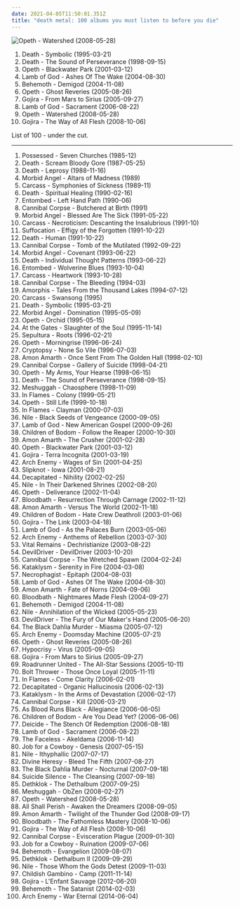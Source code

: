 ```yaml
---
date: 2021-04-05T11:50:01.351Z
title: "death metal: 100 albums you must listen to before you die"
---
```

![Opeth - Watershed (2008-05-28)](http://coverartarchive.org/release/eed810a6-8266-4009-879d-cb3dd7c875a9/27886281233-500.jpg "Opeth - Watershed (2008-05-28)")
<ol class="albums">
<li data-cover="http://coverartarchive.org/release/321a3c33-9310-4b9f-b104-762e465ec60f/19740394528-500.jpg" data-tags="death metal" role="button">Death - Symbolic (1995-03-21)</li>
<li data-cover="https://img.discogs.com/AbOZtsdj39rFsDoZ3eEiWLrGh0Y=/fit-in/600x601/filters:strip_icc():format(jpeg):mode_rgb():quality(90)/discogs-images/R-10844672-1508180070-4387.jpeg.jpg" data-tags="death metal, progressive death metal" role="button">Death - The Sound of Perseverance (1998-09-15)</li>
<li data-cover="https://img.discogs.com/vGIBafEprVpEk6Hin7hrq1C-S2I=/fit-in/600x598/filters:strip_icc():format(jpeg):mode_rgb():quality(90)/discogs-images/R-2280090-1274122601.jpeg.jpg" data-tags="progressive death metal, progressive metal" role="button">Opeth - Blackwater Park (2001-03-12)</li>
<li data-cover="https://via.placeholder.com/450" data-tags="metalcore, groove metal, metal, thrash metal" role="button">Lamb of God - Ashes Of The Wake (2004-08-30)</li>
<li data-cover="https://img.discogs.com/f5MS-w80xTYlPaqvPn5gnXP60-0=/fit-in/175x175/filters:strip_icc():format(jpeg):mode_rgb():quality(90)/discogs-images/R-4297042-1361036898-6312.jpeg.jpg" data-tags="death metal, blackened death metal" role="button">Behemoth - Demigod (2004-11-08)</li>
<li data-cover="https://img.discogs.com/MSW7lWwYCopRI-EnvQDU9DY9yWw=/fit-in/600x564/filters:strip_icc():format(jpeg):mode_rgb():quality(90)/discogs-images/R-822750-1325251581.jpeg.jpg" data-tags="progressive metal, progressive death metal" role="button">Opeth - Ghost Reveries (2005-08-26)</li>
<li data-cover="http://coverartarchive.org/release/a430ab40-b6ad-3add-98fe-276d5251a42b/22928954741-500.jpg" data-tags="whalecore, progressive death metal, progressive metal, death metal" role="button">Gojira - From Mars to Sirius (2005-09-27)</li>
<li data-cover="https://via.placeholder.com/450" data-tags="metalcore, groove metal, thrash metal" role="button">Lamb of God - Sacrament (2006-08-22)</li>
<li data-cover="http://coverartarchive.org/release/eed810a6-8266-4009-879d-cb3dd7c875a9/27886281233-500.jpg" data-tags="progressive metal" role="button">Opeth - Watershed (2008-05-28)</li>
<li data-cover="http://coverartarchive.org/release/5de17f35-cac4-3be0-9b45-cc4ecfe4757a/1603337705-500.jpg" data-tags="progressive death metal, progressive metal, death metal" role="button">Gojira - The Way of All Flesh (2008-10-06)</li>
</ol>
List of 100 - under the cut.
<!-- more -->

_________________

<ol class="albums">
<li data-cover="http://coverartarchive.org/release/add9c8b7-0190-43a9-8bd1-db6e00db8c82/22587321344-500.jpg" data-tags="death metal" role="button">
Possessed - Seven Churches (1985-12)
</li>
<li data-cover="http://coverartarchive.org/release/2ba42c9d-f654-4214-9fbb-a5d694d955d1/10153737082-500.jpg" data-tags="death metal" role="button">
Death - Scream Bloody Gore (1987-05-25)
</li>
<li data-cover="https://img.discogs.com/AbOZtsdj39rFsDoZ3eEiWLrGh0Y=/fit-in/600x601/filters:strip_icc():format(jpeg):mode_rgb():quality(90)/discogs-images/R-10844672-1508180070-4387.jpeg.jpg" data-tags="death metal" role="button">
Death - Leprosy (1988-11-16)
</li>
<li data-cover="http://coverartarchive.org/release/0e47ca20-9a60-3bd0-afe0-a1e090a75f5e/7696681002-500.jpg" data-tags="death metal" role="button">
Morbid Angel - Altars of Madness (1989)
</li>
<li data-cover="http://coverartarchive.org/release/19142eb1-c7b9-390b-ac19-14a3fefc8aa4/23477447943-500.jpg" data-tags="death metal, goregrind, grindcore" role="button">
Carcass - Symphonies of Sickness (1989-11)
</li>
<li data-cover="http://coverartarchive.org/release/bd1c4410-b318-4ee4-9118-0134df69a07b/2591319122-500.jpg" data-tags="death metal" role="button">
Death - Spiritual Healing (1990-02-16)
</li>
<li data-cover="https://img.discogs.com/dHa23Kw9TgqxYvI0mXcg1sH9mlY=/fit-in/600x600/filters:strip_icc():format(jpeg):mode_rgb():quality(90)/discogs-images/R-662949-1370730273-3482.jpeg.jpg" data-tags="death metal" role="button">
Entombed - Left Hand Path (1990-06)
</li>
<li data-cover="https://img.discogs.com/IaZOSf_Tq27HSEywCm3fm-BtTx0=/fit-in/600x584/filters:strip_icc():format(jpeg):mode_rgb():quality(90)/discogs-images/R-5041433-1490470276-7462.jpeg.jpg" data-tags="death metal" role="button">
Cannibal Corpse - Butchered at Birth (1991)
</li>
<li data-cover="https://img.discogs.com/GpTh8jyJW_d2s8xNcpiY9djoK3Q=/fit-in/600x450/filters:strip_icc():format(jpeg):mode_rgb():quality(90)/discogs-images/R-5560537-1590689340-6819.jpeg.jpg" data-tags="death metal" role="button">
Morbid Angel - Blessed Are The Sick (1991-05-22)
</li>
<li data-cover="http://coverartarchive.org/release/33145562-42b2-37cb-816a-ee4b85e68f09/10372497864-500.jpg" data-tags="death metal" role="button">
Carcass - Necroticism: Descanting the Insalubrious (1991-10)
</li>
<li data-cover="http://coverartarchive.org/release/b83458f4-58db-4b00-952d-1c3890b3fd1b/5852144410-500.jpg" data-tags="death metal" role="button">
Suffocation - Effigy of the Forgotten (1991-10-22)
</li>
<li data-cover="http://coverartarchive.org/release/c5ca70aa-d86b-4a0d-84fc-910ca6011881/4940989822-500.jpg" data-tags="death metal, technical death metal" role="button">
Death - Human (1991-10-22)
</li>
<li data-cover="https://img.discogs.com/bXnGx8FVcRf8JtYlZzkzm6ybLCo=/fit-in/300x225/filters:strip_icc():format(jpeg):mode_rgb():quality(90)/discogs-images/R-2579786-1447271323-2062.jpeg.jpg" data-tags="death metal" role="button">
Cannibal Corpse - Tomb of the Mutilated (1992-09-22)
</li>
<li data-cover="https://img.discogs.com/fFMLGxlAir4aX3rDDUotVQatyzU=/fit-in/224x225/filters:strip_icc():format(jpeg):mode_rgb():quality(90)/discogs-images/R-5166709-1457085780-2812.jpeg.jpg" data-tags="death metal" role="button">
Morbid Angel - Covenant (1993-06-22)
</li>
<li data-cover="https://img.discogs.com/_WBMD258Vu8lOUil5yF1zBmivq8=/fit-in/600x583/filters:strip_icc():format(jpeg):mode_rgb():quality(90)/discogs-images/R-1754668-1615550753-3053.jpeg.jpg" data-tags="death metal, technical death metal" role="button">
Death - Individual Thought Patterns (1993-06-22)
</li>
<li data-cover="https://img.discogs.com/ZgEr4QLhfw1t4Ln84WLqR9fIJko=/fit-in/600x600/filters:strip_icc():format(jpeg):mode_rgb():quality(90)/discogs-images/R-5116835-1403738397-1103.jpeg.jpg" data-tags="death metal" role="button">
Entombed - Wolverine Blues (1993-10-04)
</li>
<li data-cover="https://img.discogs.com/eWqQHqwngo2bQusLx4A1u3G4G5E=/fit-in/597x600/filters:strip_icc():format(jpeg):mode_rgb():quality(90)/discogs-images/R-4517083-1367128729-6423.jpeg.jpg" data-tags="melodic death metal, death metal" role="button">
Carcass - Heartwork (1993-10-28)
</li>
<li data-cover="http://coverartarchive.org/release/81742ddb-2a85-4d19-867c-79cc3f37c461/3507526774-500.jpg" data-tags="death metal" role="button">
Cannibal Corpse - The Bleeding (1994-03)
</li>
<li data-cover="http://coverartarchive.org/release/c423642b-9374-46c4-aafa-0dc5c4cb92ef/9093569648-500.jpg" data-tags="melodic death metal, death metal" role="button">
Amorphis - Tales From the Thousand Lakes (1994-07-12)
</li>
<li data-cover="https://img.discogs.com/HTTMajLwzygWehZYQE3BA21K0pw=/fit-in/600x600/filters:strip_icc():format(jpeg):mode_rgb():quality(90)/discogs-images/R-519276-1378223386-6100.jpeg.jpg" data-tags="death metal, melodic death metal, death n roll" role="button">
Carcass - Swansong (1995)
</li>
<li data-cover="http://coverartarchive.org/release/321a3c33-9310-4b9f-b104-762e465ec60f/19740394528-500.jpg" data-tags="death metal" role="button">
Death - Symbolic (1995-03-21)
</li>
<li data-cover="http://coverartarchive.org/release/912b0f93-8c7f-3922-97c9-1f2b8e4a8110/9852125780-500.jpg" data-tags="death metal" role="button">
Morbid Angel - Domination (1995-05-09)
</li>
<li data-cover="https://img.discogs.com/MuQi4oS9amEkBFoNemwC8s2Ry7E=/fit-in/600x591/filters:strip_icc():format(jpeg):mode_rgb():quality(90)/discogs-images/R-8958365-1472242895-3172.jpeg.jpg" data-tags="progressive death metal, progressive metal" role="button">
Opeth - Orchid (1995-05-15)
</li>
<li data-cover="http://coverartarchive.org/release/b903e4ba-ec55-442c-91e4-6e0633f163b2/14435078283-500.jpg" data-tags="melodic death metal" role="button">
At the Gates - Slaughter of the Soul (1995-11-14)
</li>
<li data-cover="http://coverartarchive.org/release/98e90fe5-2364-46fd-9a41-0b8d71be8a92/8871803526-500.jpg" data-tags="thrash metal, groove metal" role="button">
Sepultura - Roots (1996-02-21)
</li>
<li data-cover="https://img.discogs.com/ssTddN9Dv7id16YvJKp3py6Hh64=/fit-in/600x596/filters:strip_icc():format(jpeg):mode_rgb():quality(90)/discogs-images/R-484202-1177170908.jpeg.jpg" data-tags="progressive death metal, progressive metal" role="button">
Opeth - Morningrise (1996-06-24)
</li>
<li data-cover="https://img.discogs.com/_fhdnsIJfaADES1312cy1SvPd7E=/fit-in/600x600/filters:strip_icc():format(jpeg):mode_rgb():quality(90)/discogs-images/R-3606752-1356082773-8996.jpeg.jpg" data-tags="death metal, technical death metal" role="button">
Cryptopsy - None So Vile (1996-07-03)
</li>
<li data-cover="http://coverartarchive.org/release/b54b9333-5cba-41a4-82bd-9e52ac5b5d63/18272696448-500.jpg" data-tags="melodic death metal" role="button">
Amon Amarth - Once Sent From The Golden Hall (1998-02-10)
</li>
<li data-cover="http://coverartarchive.org/release/4ed3dc1c-6628-3c40-b0d8-7743b4b068fa/10518410932-500.jpg" data-tags="death metal" role="button">
Cannibal Corpse - Gallery of Suicide (1998-04-21)
</li>
<li data-cover="https://img.discogs.com/r0C4rXz3rBa3T3zLbZpJbi0NwyM=/fit-in/600x600/filters:strip_icc():format(jpeg):mode_rgb():quality(90)/discogs-images/R-1672581-1236025320.jpeg.jpg" data-tags="progressive death metal, progressive metal" role="button">
Opeth - My Arms, Your Hearse (1998-06-15)
</li>
<li data-cover="https://img.discogs.com/AbOZtsdj39rFsDoZ3eEiWLrGh0Y=/fit-in/600x601/filters:strip_icc():format(jpeg):mode_rgb():quality(90)/discogs-images/R-10844672-1508180070-4387.jpeg.jpg" data-tags="death metal, progressive death metal" role="button">
Death - The Sound of Perseverance (1998-09-15)
</li>
<li data-cover="http://coverartarchive.org/release/772ad8a8-f3fe-3a06-8d82-d6d529b5a785/7846820494-500.jpg" data-tags="progressive metal, math metal" role="button">
Meshuggah - Chaosphere (1998-11-09)
</li>
<li data-cover="https://img.discogs.com/30uyFtAZJEV31TOb6ptiuyTfWNo=/fit-in/600x588/filters:strip_icc():format(jpeg):mode_rgb():quality(90)/discogs-images/R-14124075-1568294351-2205.jpeg.jpg" data-tags="melodic death metal" role="button">
In Flames - Colony (1999-05-21)
</li>
<li data-cover="http://coverartarchive.org/release/c649c5c3-8abb-33e7-a62f-2be00043813c/9230662289-500.jpg" data-tags="progressive metal, progressive death metal" role="button">
Opeth - Still Life (1999-10-18)
</li>
<li data-cover="https://img.discogs.com/Lv_3G24a4dpYsc-dtNGXkKaOxqo=/fit-in/377x600/filters:strip_icc():format(jpeg):mode_rgb():quality(90)/discogs-images/R-3768503-1343642352-4679.jpeg.jpg" data-tags="melodic death metal" role="button">
In Flames - Clayman (2000-07-03)
</li>
<li data-cover="http://coverartarchive.org/release/cc155c4e-0747-44c8-8d16-3ba11759a864/9692621053-500.jpg" data-tags="death metal" role="button">
Nile - Black Seeds of Vengeance (2000-09-05)
</li>
<li data-cover="https://img.discogs.com/ifK2y03xryQXPAL1mReJTSRWLIc=/fit-in/598x595/filters:strip_icc():format(jpeg):mode_rgb():quality(90)/discogs-images/R-979655-1365335418-2725.jpeg.jpg" data-tags="groove metal" role="button">
Lamb of God - New American Gospel (2000-09-26)
</li>
<li data-cover="https://img.discogs.com/Iuh_3hhVbLW2FRcA4SxICKl_OzA=/fit-in/600x600/filters:strip_icc():format(jpeg):mode_rgb():quality(90)/discogs-images/R-2962012-1310060734.jpeg.jpg" data-tags="melodic death metal" role="button">
Children of Bodom - Follow the Reaper (2000-10-30)
</li>
<li data-cover="http://coverartarchive.org/release/0123f7f2-0536-4ec8-b5f1-76f266b940aa/10004910388-500.jpg" data-tags="melodic death metal, death metal" role="button">
Amon Amarth - The Crusher (2001-02-28)
</li>
<li data-cover="https://img.discogs.com/vGIBafEprVpEk6Hin7hrq1C-S2I=/fit-in/600x598/filters:strip_icc():format(jpeg):mode_rgb():quality(90)/discogs-images/R-2280090-1274122601.jpeg.jpg" data-tags="progressive death metal, progressive metal" role="button">
Opeth - Blackwater Park (2001-03-12)
</li>
<li data-cover="http://coverartarchive.org/release/b14c7eeb-8aea-3355-b098-329379366fed/18251365994-500.jpg" data-tags="death metal, progressive metal, progressive death metal" role="button">
Gojira - Terra Incognita (2001-03-19)
</li>
<li data-cover="http://coverartarchive.org/release/d20a123d-47a2-3868-bdc9-8e9b0fd73af5/3999982595-500.jpg" data-tags="melodic death metal" role="button">
Arch Enemy - Wages of Sin (2001-04-25)
</li>
<li data-cover="https://img.discogs.com/PlLIUbkEdIs6zRzCNrxJbUp8Qcc=/fit-in/600x598/filters:strip_icc():format(jpeg):mode_rgb():quality(90)/discogs-images/R-7328263-1439014977-8428.png.jpg" data-tags="nu metal, metal" role="button">
Slipknot - Iowa (2001-08-21)
</li>
<li data-cover="http://coverartarchive.org/release/47924ab2-d0e7-4135-ae84-797ece8924cb/13368438880-500.jpg" data-tags="death metal, technical death metal" role="button">
Decapitated - Nihility (2002-02-25)
</li>
<li data-cover="https://img.discogs.com/beYJ0vbaSav1h-ZJJYwvtYASWtg=/fit-in/600x526/filters:strip_icc():format(jpeg):mode_rgb():quality(90)/discogs-images/R-6507757-1447088929-2827.jpeg.jpg" data-tags="death metal, technical death metal" role="button">
Nile - In Their Darkened Shrines (2002-08-20)
</li>
<li data-cover="https://via.placeholder.com/450" data-tags="progressive death metal, progressive metal" role="button">
Opeth - Deliverance (2002-11-04)
</li>
<li data-cover="http://coverartarchive.org/release/cb64424d-7716-4b99-8969-ce6ea83b9e66/2694748325-500.jpg" data-tags="death metal" role="button">
Bloodbath - Resurrection Through Carnage (2002-11-12)
</li>
<li data-cover="http://coverartarchive.org/release/a8e692d6-1ebb-47b7-b41d-c508ba318263/16366579010-500.jpg" data-tags="melodic death metal" role="button">
Amon Amarth - Versus The World (2002-11-18)
</li>
<li data-cover="http://coverartarchive.org/release/fa0410bd-35e3-43de-aa19-efa559a485b3/3192372073-500.jpg" data-tags="melodic death metal" role="button">
Children of Bodom - Hate Crew Deathroll (2003-01-06)
</li>
<li data-cover="http://coverartarchive.org/release/dd09f2bb-1799-4e8a-b5f6-26149c1b6cb5/1512693310-500.jpg" data-tags="progressive death metal, death metal, progressive metal" role="button">
Gojira - The Link (2003-04-18)
</li>
<li data-cover="http://coverartarchive.org/release/e6d3d864-f05a-3b15-81c8-4aad94f9b2c7/8474027276-500.jpg" data-tags="groove metal, metalcore, thrash metal" role="button">
Lamb of God - As the Palaces Burn (2003-05-06)
</li>
<li data-cover="http://coverartarchive.org/release/74651db6-e310-47a7-9012-64f029215bea/6829477835-500.jpg" data-tags="melodic death metal" role="button">
Arch Enemy - Anthems of Rebellion (2003-07-30)
</li>
<li data-cover="https://img.discogs.com/Hj6SqOwU4svfM1D0YtDtOzLgmtk=/fit-in/600x600/filters:strip_icc():format(jpeg):mode_rgb():quality(90)/discogs-images/R-877031-1168212023.jpeg.jpg" data-tags="death metal" role="button">
Vital Remains - Dechristianize (2003-08-22)
</li>
<li data-cover="https://img.discogs.com/5ojo2vVid42aE5FSCG2CgwZ08lI=/fit-in/512x519/filters:strip_icc():format(jpeg):mode_rgb():quality(90)/discogs-images/R-715851-1308282226.jpeg.jpg" data-tags="groove metal, death metal, metal" role="button">
DevilDriver - DevilDriver (2003-10-20)
</li>
<li data-cover="https://img.discogs.com/72wAZhK1q-JdzsBdsvN6bOmBNw8=/fit-in/600x533/filters:strip_icc():format(jpeg):mode_rgb():quality(90)/discogs-images/R-5422392-1463330353-9026.jpeg.jpg" data-tags="death metal" role="button">
Cannibal Corpse - The Wretched Spawn (2004-02-24)
</li>
<li data-cover="http://coverartarchive.org/release/dbf5b419-a898-4527-9cfd-bccd9b436e18/27153244707-500.jpg" data-tags="death metal" role="button">
Kataklysm - Serenity in Fire (2004-03-08)
</li>
<li data-cover="http://coverartarchive.org/release/6fd013d6-d481-45fe-8746-e99de6cd6aeb/6127775279-500.jpg" data-tags="technical death metal" role="button">
Necrophagist - Epitaph (2004-08-03)
</li>
<li data-cover="https://via.placeholder.com/450" data-tags="metalcore, groove metal, metal, thrash metal" role="button">
Lamb of God - Ashes Of The Wake (2004-08-30)
</li>
<li data-cover="http://coverartarchive.org/release/60447ee2-1289-30be-be08-5ce0cb82a3a7/8158297637-500.jpg" data-tags="melodic death metal" role="button">
Amon Amarth - Fate of Norns (2004-09-06)
</li>
<li data-cover="http://coverartarchive.org/release/85653bfa-ebdc-4422-89cc-f97f4e1d3f5e/12003424283-500.jpg" data-tags="death metal" role="button">
Bloodbath - Nightmares Made Flesh (2004-09-27)
</li>
<li data-cover="https://img.discogs.com/f5MS-w80xTYlPaqvPn5gnXP60-0=/fit-in/175x175/filters:strip_icc():format(jpeg):mode_rgb():quality(90)/discogs-images/R-4297042-1361036898-6312.jpeg.jpg" data-tags="death metal, blackened death metal" role="button">
Behemoth - Demigod (2004-11-08)
</li>
<li data-cover="http://coverartarchive.org/release/ca5124df-8ee2-49c8-9d62-7d497b28ae00/24438029985-500.jpg" data-tags="death metal" role="button">
Nile - Annihilation of the Wicked (2005-05-23)
</li>
<li data-cover="http://coverartarchive.org/release/b5196f29-da92-370d-9bd6-19b89e156fa4/6280719288-500.jpg" data-tags="groove metal, death metal" role="button">
DevilDriver - The Fury of Our Maker's Hand (2005-06-20)
</li>
<li data-cover="http://coverartarchive.org/release/907b8001-573d-43ba-81fc-4ce525f0686d/7867321884-500.jpg" data-tags="melodic death metal" role="button">
The Black Dahlia Murder - Miasma (2005-07-12)
</li>
<li data-cover="http://coverartarchive.org/release/de86fc39-c61d-3c1f-83fa-108827d12872/1991520366-500.jpg" data-tags="melodic death metal" role="button">
Arch Enemy - Doomsday Machine (2005-07-21)
</li>
<li data-cover="https://img.discogs.com/MSW7lWwYCopRI-EnvQDU9DY9yWw=/fit-in/600x564/filters:strip_icc():format(jpeg):mode_rgb():quality(90)/discogs-images/R-822750-1325251581.jpeg.jpg" data-tags="progressive metal, progressive death metal" role="button">
Opeth - Ghost Reveries (2005-08-26)
</li>
<li data-cover="http://coverartarchive.org/release/939086af-752f-399f-a80f-da3fcb321f54/9234845585-500.jpg" data-tags="melodic death metal, death metal" role="button">
Hypocrisy - Virus (2005-09-05)
</li>
<li data-cover="http://coverartarchive.org/release/a430ab40-b6ad-3add-98fe-276d5251a42b/22928954741-500.jpg" data-tags="whalecore, progressive death metal, progressive metal, death metal" role="button">
Gojira - From Mars to Sirius (2005-09-27)
</li>
<li data-cover="https://img.discogs.com/EwIKaNEBHF3RZGSevNm8aR7dtLA=/fit-in/332x298/filters:strip_icc():format(jpeg):mode_rgb():quality(90)/discogs-images/R-1097142-1191788205.jpeg.jpg" data-tags="metalcore, metal, death metal, thrash metal" role="button">
Roadrunner United - The All-Star Sessions (2005-10-11)
</li>
<li data-cover="http://coverartarchive.org/release/5ac6508f-8d11-3971-8277-afac23cc6ce7/15853410132-500.jpg" data-tags="death metal" role="button">
Bolt Thrower - Those Once Loyal (2005-11-11)
</li>
<li data-cover="https://img.discogs.com/9CWO3FwEBBr7PT8G-1lxFCixGEg=/fit-in/600x450/filters:strip_icc():format(jpeg):mode_rgb():quality(90)/discogs-images/R-5672654-1399549791-9095.jpeg.jpg" data-tags="melodic death metal" role="button">
In Flames - Come Clarity (2006-02-01)
</li>
<li data-cover="https://img.discogs.com/aUQCIzkE9w7lqjaq3zZ6Hg3JHVI=/fit-in/600x600/filters:strip_icc():format(jpeg):mode_rgb():quality(90)/discogs-images/R-1793437-1304159628.jpeg.jpg" data-tags="death metal, technical death metal" role="button">
Decapitated - Organic Hallucinosis (2006-02-13)
</li>
<li data-cover="https://img.discogs.com/aOH-aOrdITynoNxpZolMf7uNL0U=/fit-in/600x525/filters:strip_icc():format(jpeg):mode_rgb():quality(90)/discogs-images/R-5039798-1468719468-8577.jpeg.jpg" data-tags="death metal" role="button">
Kataklysm - In the Arms of Devastation (2006-02-17)
</li>
<li data-cover="http://coverartarchive.org/release/c16b53d9-5ada-4f9c-a717-3a51e59cb20b/15662034852-500.jpg" data-tags="death metal" role="button">
Cannibal Corpse - Kill (2006-03-21)
</li>
<li data-cover="https://via.placeholder.com/450" data-tags="deathcore" role="button">
As Blood Runs Black - Allegiance (2006-06-05)
</li>
<li data-cover="http://coverartarchive.org/release/0c087098-f0ef-4291-b12f-55305d11cfc2/28879561332-500.jpg" data-tags="melodic death metal" role="button">
Children of Bodom - Are You Dead Yet? (2006-06-06)
</li>
<li data-cover="https://img.discogs.com/CfGQF_Mc5pmt21NR0i2hxWsct68=/fit-in/600x542/filters:strip_icc():format(jpeg):mode_rgb():quality(90)/discogs-images/R-8045576-1483586965-9219.jpeg.jpg" data-tags="death metal" role="button">
Deicide - The Stench Of Redemption (2006-08-18)
</li>
<li data-cover="https://via.placeholder.com/450" data-tags="metalcore, groove metal, thrash metal" role="button">
Lamb of God - Sacrament (2006-08-22)
</li>
<li data-cover="http://coverartarchive.org/release/75b5990e-5608-4c93-9de3-ba16b0f3d212/10206508020-500.jpg" data-tags="technical death metal, death metal" role="button">
The Faceless - Akeldama (2006-11-14)
</li>
<li data-cover="https://img.discogs.com/TWdPA-zUbmDrq3WnJl0sBEbK4gw=/fit-in/600x529/filters:strip_icc():format(jpeg):mode_rgb():quality(90)/discogs-images/R-10508097-1499170358-4429.jpeg.jpg" data-tags="death metal" role="button">
Job for a Cowboy - Genesis (2007-05-15)
</li>
<li data-cover="http://coverartarchive.org/release/5c72f5ea-ce1d-33b3-8d0a-32c6901faffb/18352306915-500.jpg" data-tags="death metal, technical death metal" role="button">
Nile - Ithyphallic (2007-07-17)
</li>
<li data-cover="https://img.discogs.com/SXMY9TtYg2E3iEpMij1FAB_u5S0=/fit-in/450x450/filters:strip_icc():format(jpeg):mode_rgb():quality(90)/discogs-images/R-1087368-1191066313.png.jpg" data-tags="death metal, metalcore" role="button">
Divine Heresy - Bleed The Fifth (2007-08-27)
</li>
<li data-cover="http://coverartarchive.org/release/e0953194-8ace-4e84-ab7b-9055928fff96/7867330959-500.jpg" data-tags="melodic death metal" role="button">
The Black Dahlia Murder - Nocturnal (2007-09-18)
</li>
<li data-cover="https://via.placeholder.com/450" data-tags="deathcore" role="button">
Suicide Silence - The Cleansing (2007-09-18)
</li>
<li data-cover="http://coverartarchive.org/release/3ff4e6a8-52a9-49a5-b264-986a772fdddf/996842836-500.jpg" data-tags="melodic death metal, death metal, blacker than the blackest black times infinity" role="button">
Dethklok - The Dethalbum (2007-09-25)
</li>
<li data-cover="http://coverartarchive.org/release/4766f9f5-3d4f-360d-a0dd-85d482d0e3ca/27922575264-500.jpg" data-tags="progressive metal, math metal" role="button">
Meshuggah - ObZen (2008-02-27)
</li>
<li data-cover="http://coverartarchive.org/release/eed810a6-8266-4009-879d-cb3dd7c875a9/27886281233-500.jpg" data-tags="progressive metal" role="button">
Opeth - Watershed (2008-05-28)
</li>
<li data-cover="https://via.placeholder.com/450" data-tags="deathcore" role="button">
All Shall Perish - Awaken the Dreamers (2008-09-05)
</li>
<li data-cover="http://coverartarchive.org/release/96cf1767-5939-3713-9986-98979c3bcc1e/14258133969-500.jpg" data-tags="melodic death metal" role="button">
Amon Amarth - Twilight of the Thunder God (2008-09-17)
</li>
<li data-cover="http://coverartarchive.org/release/c1210b0c-1980-4c4b-91fb-5a64866624e0/7530834969-500.jpg" data-tags="death metal" role="button">
Bloodbath - The Fathomless Mastery (2008-10-06)
</li>
<li data-cover="http://coverartarchive.org/release/5de17f35-cac4-3be0-9b45-cc4ecfe4757a/1603337705-500.jpg" data-tags="progressive death metal, progressive metal, death metal" role="button">
Gojira - The Way of All Flesh (2008-10-06)
</li>
<li data-cover="http://coverartarchive.org/release/0d4c5671-c5c6-4c3a-9021-a281d59fd79c/25357292169-500.jpg" data-tags="death metal" role="button">
Cannibal Corpse - Evisceration Plague (2009-01-30)
</li>
<li data-cover="https://img.discogs.com/TWdPA-zUbmDrq3WnJl0sBEbK4gw=/fit-in/600x529/filters:strip_icc():format(jpeg):mode_rgb():quality(90)/discogs-images/R-10508097-1499170358-4429.jpeg.jpg" data-tags="death metal" role="button">
Job for a Cowboy - Ruination (2009-07-06)
</li>
<li data-cover="https://img.discogs.com/K20rSftvVzZehMnMB2Y9L-xRBOs=/fit-in/300x300/filters:strip_icc():format(jpeg):mode_rgb():quality(90)/discogs-images/R-3464875-1331417514.jpeg.jpg" data-tags="death metal, blackened death metal" role="button">
Behemoth - Evangelion (2009-08-07)
</li>
<li data-cover="http://coverartarchive.org/release/6962a5f0-5687-3375-a966-c05fd15784db/996874208-500.jpg" data-tags="death metal, melodic death metal" role="button">
Dethklok - Dethalbum II (2009-09-29)
</li>
<li data-cover="http://coverartarchive.org/release/a7552ce8-03e9-38c6-affa-ee1a27cbd1d9/9692347450-500.jpg" data-tags="death metal, technical death metal" role="button">
Nile - Those Whom the Gods Detest (2009-11-03)
</li>
<li data-cover="http://coverartarchive.org/release/e2bc6863-a02f-4614-ad59-e6674d158547/15007829992-500.jpg" data-tags="hip-hop, rap" role="button">
Childish Gambino - Camp (2011-11-14)
</li>
<li data-cover="http://coverartarchive.org/release/81ae5b5b-9905-46b1-9f6e-acaec406cace/1308873479-500.jpg" data-tags="progressive metal, progressive death metal" role="button">
Gojira - L'Enfant Sauvage (2012-06-20)
</li>
<li data-cover="https://img.discogs.com/L7C8Au7KprpUbtomO_R_mL0mzhQ=/fit-in/600x600/filters:strip_icc():format(jpeg):mode_rgb():quality(90)/discogs-images/R-5509431-1411654006-9813.jpeg.jpg" data-tags="blackened death metal, black metal, death metal" role="button">
Behemoth - The Satanist (2014-02-03)
</li>
<li data-cover="http://coverartarchive.org/release/fcf13fb9-6887-42e1-9b80-fd2e8446dff2/15541280931-500.jpg" data-tags="melodic death metal" role="button">
Arch Enemy - War Eternal (2014-06-04)
</li>
</ol>